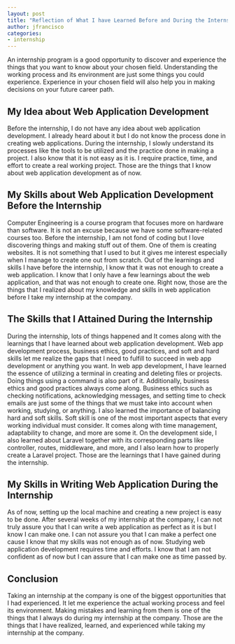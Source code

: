```yaml
---
layout: post
title: "Reflection of What I have Learned Before and During the Internship"
author: jfrancisco
categories:
- internship
---
```


An internship program is a good opportunity to discover and experience the things that you want to know about your chosen field. Understanding the working process and its environment are just some things you could experience. Experience in your chosen field will also help you in making decisions on your future career path.

## My Idea about Web Application Development
Before the internship, I do not have any idea about web application development. I already heard about it but I do not know the process done in creating web applications. During the internship, I slowly understand its processes like the tools to be utilized and the practice done in making a project. I also know that it is not easy as it is. I require practice, time, and effort to create a real working project. Those are the things that I know about web application development as of now.

## My Skills about Web Application Development Before the Internship
Computer Engineering is a course program that focuses more on hardware than software. It is not an excuse because we have some software-related courses too. Before the internship, I am not fond of coding but I love discovering things and making stuff out of them. One of them is creating websites. It is not something that I used to but it gives me interest especially when I manage to create one out from scratch. Out of the learnings and skills I have before the internship, I know that it was not enough to create a web application. I know that I only have a few learnings about the web application, and that was not enough to create one. Right now, those are the things that I realized about my knowledge and skills in web application before I take my internship at the company.

## The Skills that I Attained During the Internship
During the internship, lots of things happened and It comes along with the learnings that I have learned about web application development. Web app development process, business ethics, good practices, and soft and hard skills let me realize the gaps that I need to fulfill to succeed in web app development or anything you want. In web app development, I have learned the essence of utilizing a terminal in creating and deleting files or projects. Doing things using a command is also part of it. Additionally, business ethics and good practices always come along. Business ethics such as checking notifications, acknowledging messages, and setting time to check emails are just some of the things that we must take into account when working, studying, or anything. I also learned the importance of balancing hard and soft skills. Soft skill is one of the most important aspects that every working individual must consider. It comes along with time management, adaptability to change, and more are some it. On the development side, I also learned about Laravel together with its corresponding parts like controller, routes, middleware, and more, and I also learn how to properly create a Laravel project. Those are the learnings that I have gained during the internship.

## My Skills in Writing Web Application During the Internship
As of now, setting up the local machine and creating a new project is easy to be done. After several weeks of my internship at the company, I can not truly assure you that I can write a web application as perfect as it is but I know I can make one. I can not assure you that I can make a perfect one cause I know that my skills was not enough as of now. Studying web application development requires time and efforts. I know that I am not confident as of now but I can assure that I can make one as time passed by.

## Conclusion
Taking an internship at the company is one of the biggest opportunities that I had experienced. It let me experience the actual working process and feel its environment. Making mistakes and learning from them is one of the things that I always do during my internship at the company. Those are the things that I have realized, learned, and experienced while taking my internship at the company. 